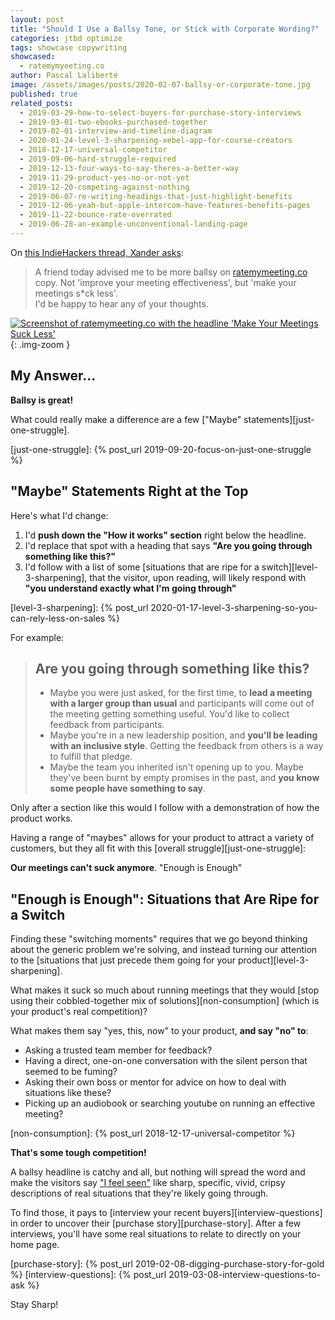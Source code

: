 ```yaml
---
layout: post
title: "Should I Use a Ballsy Tone, or Stick with Corporate Wording?"
categories: jtbd optimize
tags: showcase copywriting
showcased:
  - ratemymyeeting.co
author: Pascal Laliberté
image: /assets/images/posts/2020-02-07-ballsy-or-corporate-tone.jpg
published: true
related_posts:
  - 2019-03-29-how-to-select-buyers-for-purchase-story-interviews
  - 2019-03-01-two-ebooks-purchased-together
  - 2019-02-01-interview-and-timeline-diagram
  - 2020-01-24-level-3-sharpening-xebel-app-for-course-creators
  - 2018-12-17-universal-competitor
  - 2019-09-06-hard-struggle-required
  - 2019-12-13-four-ways-to-say-theres-a-better-way
  - 2019-11-29-product-yes-no-or-not-yet
  - 2019-12-20-competing-against-nothing
  - 2019-06-07-re-writing-headings-that-just-highlight-benefits
  - 2019-12-06-yeah-but-apple-intercom-have-features-benefits-pages
  - 2019-11-22-bounce-rate-overrated
  - 2019-06-28-an-example-unconventional-landing-page
---
```


On [this IndieHackers thread, Xander asks][thread]:

> A friend today advised me to be more ballsy on [ratemymeeting.co][ratemymyeeting] copy. Not 'improve your meeting effectiveness', but 'make your meetings s*ck less'.  
> I'd be happy to hear any of your thoughts.

[thread]: https://www.indiehackers.com/post/ballsy-vs-corporate-tone-f562e7ca74
[ratemymyeeting]: https://ratemymyeeting.co

[![Screenshot of ratemymeeting.co with the headline 'Make Your Meetings Suck Less'](/assets/images/posts/2020-02-07-ballsy-or-corporate-tone-01.jpg)][ratemymyeeting]
{: .img-zoom }

## My Answer...

**Ballsy is great!**

What could really make a difference are a few ["Maybe" statements][just-one-struggle].

[just-one-struggle]: {% post_url 2019-09-20-focus-on-just-one-struggle %}

## "Maybe" Statements Right at the Top

Here's what I'd change:

1. I'd **push down the "How it works" section** right below the headline.
1. I'd replace that spot with a heading that says **"Are you going through something like this?"**
1. I'd follow with a list of some [situations that are ripe for a switch][level-3-sharpening], that the visitor, upon reading, will likely respond with **"you understand exactly what I'm going through"**

[level-3-sharpening]: {% post_url 2020-01-17-level-3-sharpening-so-you-can-rely-less-on-sales %}

For example: 

> ## Are you going through something like this?
>
> * Maybe you were just asked, for the first time, to **lead a meeting with a larger group than usual** and participants will come out of the meeting getting something useful. You'd like to collect feedback from participants.
> * Maybe you're in a new leadership position, and **you'll be leading with an inclusive style**. Getting the feedback from others is a way to fulfill that pledge. 
> * Maybe the team you inherited isn't opening up to you. Maybe they've been burnt by empty promises in the past, and **you know some people have something to say**.

Only after a section like this would I follow with a demonstration of how the product works.

Having a range of "maybes" allows for your product to attract a variety of customers, but they all fit with this [overall struggle][just-one-struggle]: 

**Our meetings can't suck anymore**. "Enough is Enough"

## "Enough is Enough": Situations that Are Ripe for a Switch

Finding these "switching moments" requires that we go beyond thinking about the generic problem we're solving, and instead turning our attention to the [situations that just precede them going for your product][level-3-sharpening].

What makes it suck so much about running meetings that they would [stop using their cobbled-together mix of solutions][non-consumption] (which is your product's real competition)?

What makes them say "yes, this, now" to your product, **and say "no" to**:

* Asking a trusted team member for feedback?
* Having a direct, one-on-one conversation with the silent person that seemed to be fuming?
* Asking their own boss or mentor for advice on how to deal with situations like these?
* Picking up an audiobook or searching youtube on running an effective meeting?

[non-consumption]: {% post_url 2018-12-17-universal-competitor %}

**That's some tough competition!**

A ballsy headline is catchy and all, but nothing will spread the word and make the visitors say ["I feel seen"][cferdinandi-tweet] like sharp, specific, vivid, cripsy descriptions of real situations that they're likely going through.

To find those, it pays to [interview your recent buyers][interview-questions] in order to uncover their [purchase story][purchase-story]. After a few interviews, you'll have some real situations to relate to directly on your home page.

[cferdinandi-tweet]: https://twitter.com/ChrisFerdinandi/status/1194996929027026944
[purchase-story]: {% post_url 2019-02-08-digging-purchase-story-for-gold %}
[interview-questions]: {% post_url 2019-03-08-interview-questions-to-ask %}

Stay Sharp!
